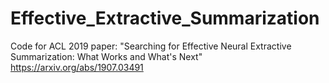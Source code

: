 # Effective_Extractive_Summarization
Code for ACL 2019 paper: "Searching for Effective Neural Extractive Summarization: What Works and What's Next"
https://arxiv.org/abs/1907.03491
